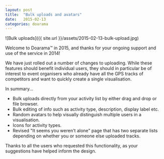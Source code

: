 ```yaml
---
layout: post
title:  "Bulk uploads and avatars"
date:   2015-02-13
categories: doarama
---
```


[]()
![Bulk uploads]({{ site.url }}/assets/2015-02-13-bulk-upload.jpg)

Welcome to Doarama&trade; in 2015, and thanks for your ongoing support and use of the service in 2014!

We have just rolled out a number of changes to uploading.  While these features should benefit individual users, they should in particular be of interest to event organisers who already have all the GPS tracks of competitors and want to quickly create a single visualisation.

In summary...

* Bulk uploads directly from your activity list by either drag and drop or file browser.
* Bulk editing of info such as activity type, description, display label etc.
* Random avatars to help visually distinguish multiple users in a visualisation.
* Icons for activity types.
* Revised "It seems you weren't alone" page that has two separate lists depending on whether you or someone else uploaded tracks.

Thanks to all the users who requested this functionality, as your suggestions have helped inform the design.

